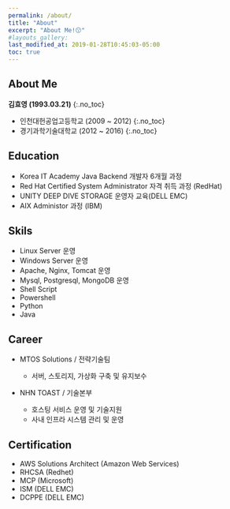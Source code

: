 ```yaml
---
permalink: /about/
title: "About"
excerpt: "About Me!😗"
#layouts_gallery:
last_modified_at: 2019-01-28T10:45:03-05:00
toc: true
---
```



## About Me
**김효영 (1993.03.21)**
{:.no_toc}
 - 인천대헌공업고등학교 (2009 ~ 2012)
{:.no_toc}
 - 경기과학기술대학교 (2012 ~ 2016)
{:.no_toc}

## Education
 - Korea IT Academy Java Backend 개발자 6개월 과정
 - Red Hat Certified System Administrator 자격 취득 과정 (RedHat)
 - UNITY DEEP DIVE STORAGE 운영자 교육(DELL EMC)
 - AIX Administor 과정 (IBM)


## Skils
 - Linux Server 운영
 - Windows Server 운영
 - Apache, Nginx, Tomcat 운영
 - Mysql, Postgresql, MongoDB 운영
 - Shell Script
 - Powershell
 - Python
 - Java
 

## Career
 * MTOS Solutions / 전략기술팀
   + 서버, 스토리지, 가상화 구축 및 유지보수 
   
 * NHN TOAST / 기술본부
   + 호스팅 서비스 운영 및 기술지원
   + 사내 인프라 시스템 관리 및 운영
   
  
## Certification 
 * AWS Solutions Architect (Amazon Web Services)
 * RHCSA (Redhet)
 * MCP (Microsoft)
 * ISM (DELL EMC)
 * DCPPE (DELL EMC)
